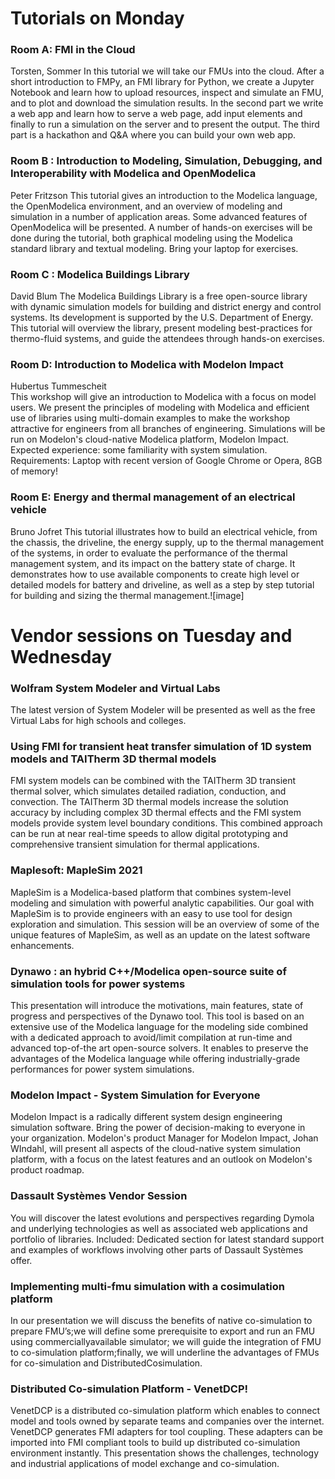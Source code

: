 

# Tutorials on Monday

### Room A: FMI in the Cloud
Torsten, Sommer
In this tutorial we will take our FMUs into the cloud. After a short introduction to FMPy, an FMI library for Python, we create a Jupyter Notebook and learn how to upload resources, inspect and simulate an FMU, and to plot and download the simulation results. In the second part we write a web app and learn how to serve a web page, add input elements and finally to run a simulation on the server and to present the output. The third part is a hackathon and Q&A where you can build your own web app.

### Room B : Introduction to Modeling, Simulation, Debugging, and Interoperability with Modelica and OpenModelica 
Peter Fritzson
This tutorial gives an introduction to the Modelica language, the OpenModelica environment, and an overview of modeling and simulation in a number of application areas. Some advanced features of OpenModelica will be presented. A number of hands-on exercises will be done during the tutorial, both graphical modeling using the Modelica standard library and textual modeling. Bring your laptop for exercises.

### Room C : Modelica Buildings Library
David Blum
The Modelica Buildings Library is a free open-source library with dynamic simulation models for building and district energy and control systems.  Its development is supported by the U.S. Department of Energy.  This tutorial will overview the library, present modeling best-practices for thermo-fluid systems, and guide the attendees through hands-on exercises.

### Room D: Introduction to Modelica with Modelon Impact
Hubertus Tummescheit	
This workshop will give an introduction to Modelica with a focus on model users. We present the principles of modeling with Modelica and efficient use of libraries using multi-domain examples to make the workshop attractive for engineers from all branches of engineering. Simulations will be run on Modelon's cloud-native Modelica platform, Modelon Impact. Expected experience: some familiarity with system simulation. Requirements: Laptop with recent version of Google Chrome or Opera, 8GB of memory!


### Room E: Energy and thermal management of an electrical vehicle
Bruno Jofret
This tutorial illustrates how to build an electrical vehicle, from the chassis, the driveline, the energy supply, up to the thermal management of the systems, in order to evaluate the performance of the thermal management system, and its impact on the battery state of charge. It demonstrates how to use available components to create high level or detailed models for battery and driveline, as well as a step by step tutorial for building and sizing the thermal management.![image]


# Vendor sessions on Tuesday and Wednesday

### Wolfram System Modeler and Virtual Labs
The latest version of System Modeler will be presented as well as the free Virtual Labs for high schools and colleges.


### Using FMI for transient heat transfer simulation of 1D system models and TAITherm 3D thermal models
FMI system models can be combined with the TAITherm 3D transient thermal solver, which simulates detailed radiation, conduction, and convection.  The TAITherm 3D thermal models increase the solution accuracy by including complex 3D thermal effects and the FMI system models provide system level boundary conditions.  This combined approach can be run at near real-time speeds to allow digital prototyping and comprehensive transient simulation for thermal applications.

### Maplesoft: MapleSim 2021
MapleSim is a Modelica-based platform that combines system-level modeling and simulation with powerful analytic capabilities. Our goal with MapleSim is to provide engineers with an easy to use tool for design exploration and simulation. This session will be an overview of some of the unique features of MapleSim, as well as an update on the latest software enhancements.

### Dynawo : an hybrid C++/Modelica open-source suite of simulation tools for power systems
This presentation will introduce the motivations, main features, state of progress and perspectives of the Dynawo tool. This tool is based on an extensive use of the Modelica language for the modeling side combined with a dedicated approach to avoid/limit compilation at run-time and advanced top-of-the art open-source solvers. It enables to preserve the advantages of the Modelica language while offering industrially-grade performances for power system simulations.

### Modelon Impact - System Simulation for Everyone
Modelon Impact is a radically different system design engineering simulation software. Bring the power of decision-making to everyone in your organization. Modelon's product Manager for Modelon Impact, Johan WIndahl, will present all aspects of the cloud-native system simulation platform, with a focus on the latest features and an outlook on Modelon's product roadmap.

### Dassault Systèmes Vendor Session
You will discover the latest evolutions and perspectives regarding Dymola and underlying technologies as well as associated web applications and portfolio of libraries. Included: Dedicated section for latest standard support and examples of workflows involving other parts of Dassault Systèmes offer.

### Implementing multi-fmu simulation with a cosimulation platform
In our presentation we will discuss the benefits of native co-simulation to prepare FMU’s;we will define some prerequisite to export and run an FMU using commerciallyavailable simulator; we will guide the integration of FMU to co-simulation platform;finally, we will underline the advantages of FMUs for co-simulation and DistributedCosimulation.

### Distributed Co-simulation Platform - VenetDCP!
VenetDCP is a distributed co-simulation platform which enables to connect model and tools owned by separate teams and companies over the internet. VenetDCP generates FMI adapters for tool coupling. These adapters can be imported into FMI compliant tools to build up distributed co-simulation environment instantly. This presentation shows the challenges, technology and industrial applications of model exchange and co-simulation.






